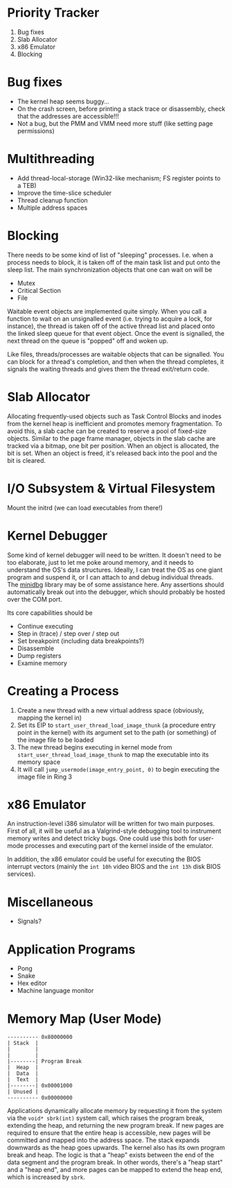 # Priority Tracker
1. Bug fixes
2. Slab Allocator
3. x86 Emulator
4. Blocking

# Bug fixes
- The kernel heap seems buggy...
- On the crash screen, before printing a stack trace or disassembly, check that the addresses are accessible!!!
- Not a bug, but the PMM and VMM need more stuff (like setting page permissions)

# Multithreading
- Add thread-local-storage (Win32-like mechanism; FS register points to a TEB)
- Improve the time-slice scheduler
- Thread cleanup function
- Multiple address spaces

# Blocking
There needs to be some kind of list of "sleeping" processes. I.e. when a process needs to block, it is taken off of the main task list and put onto the sleep list. The main synchronization objects that one can wait on will be
- Mutex
- Critical Section
- File

Waitable event objects are implemented quite simply. When you call a function to wait on an unsignalled event (i.e. trying to acquire a lock, for instance), the thread is taken off of the active thread list and placed onto the linked sleep queue for that event object. Once the event is signalled, the next thread on the queue is "popped" off and woken up.

Like files, threads/processes are waitable objects that can be signalled. You can block for a thread's completion, and then when the thread completes, it signals the waiting threads and gives them the thread exit/return code.

# Slab Allocator
Allocating frequently-used objects such as Task Control Blocks and inodes from the kernel heap is inefficient and promotes memory fragmentation. To avoid this, a slab cache can be created to reserve a pool of fixed-size objects. Similar to the page frame manager, objects in the slab cache are tracked via a bitmap, one bit per position. When an object is allocated, the bit is set. When an object is freed, it's released back into the pool and the bit is cleared.

# I/O Subsystem & Virtual Filesystem
Mount the initrd (we can load executables from there!)

# Kernel Debugger
Some kind of kernel debugger will need to be written. It doesn't need to be too elaborate, just to let me poke around memory, and it needs to understand the OS's data structures. Ideally, I can treat the OS as one giant program and suspend it, or I can attach to and debug individual threads. The [minidbg](https://gitlab.com/bztsrc/minidbg) library may be of some assistance here. Any assertions should automatically break out into the debugger, which should probably be hosted over the COM port.

Its core capabilities should be
- Continue executing
- Step in (trace) / step over / step out
- Set breakpoint (including data breakpoints?)
- Disassemble
- Dump registers
- Examine memory

# Creating a Process
1. Create a new thread with a new virtual address space (obviously, mapping the kernel in)
2. Set its EIP to `start_user_thread_load_image_thunk` (a procedure entry point in the kernel) with its argument set to the path (or something) of the image file to be loaded 
3. The new thread begins executing in kernel mode from `start_user_thread_load_image_thunk` to map the executable into its memory space
4. It will call `jump_usermode(image_entry_point, 0)` to begin executing the image file in Ring 3

# x86 Emulator
An instruction-level i386 simulator will be written for two main purposes. First of all, it will be useful as a Valgrind-style debugging tool to instrument memory writes and detect tricky bugs. One could use this both for user-mode processes and executing part of the kernel inside of the emulator.

In addition, the x86 emulator could be useful for executing the BIOS interrupt vectors (mainly the ``int 10h`` video BIOS and the ``int 13h`` disk BIOS services).

# Miscellaneous
- Signals?

# Application Programs
- Pong
- Snake
- Hex editor
- Machine language monitor

# Memory Map (User Mode)
```
---------- 0x80000000
| Stack  |
|        |
|        |
|--------| Program Break
|  Heap  |
|  Data  |
|  Text  |
|--------| 0x00001000
| Unused |
---------- 0x00000000
```
Applications dynamically allocate memory by requesting it from the system via the `void* sbrk(int)` system call, which raises the program break, extending the heap, and returning the new program break. If new pages are required to ensure that the entire heap is accessible, new pages will be committed and mapped into the address space. The stack expands downwards as the heap goes upwards. The kernel also has its own program break and heap.
The logic is that a "heap" exists between the end of the data segment and the program break. In other words, there's a "heap start" and a "heap end", and more pages can be mapped to extend the heap end, which is increased by `sbrk`.